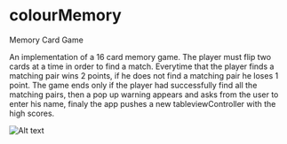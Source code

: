 # colourMemory
Memory Card Game

An implementation of a 16 card memory game. 
The player must flip two cards at a time in order to find a match. 
Everytime that the player finds a matching pair wins 2 points, if he does not find a matching pair he loses 1 point.
The game ends only if the player had successfully find all the matching pairs, then a pop up warning appears and asks from 
the user to enter his name, finaly the app pushes a new tableviewController with the high scores.

![Alt text](https://github.com/sphatzik/colourMemory/ColourMemoryGame.gif?raw=true "Game Play")

